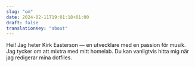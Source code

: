 ```yaml
---
slug: "om"
date: 2024-02-11T19:01:18+01:00
draft: false
translationKey: "about"
---
```


Hei! Jag heter Kirk Easterson — en utvecklare med en passion för musik. Jag tycker om att mixtra med mitt homelab. Du kan vanligtvis hitta mig när jag redigerar mina dotfiles.
